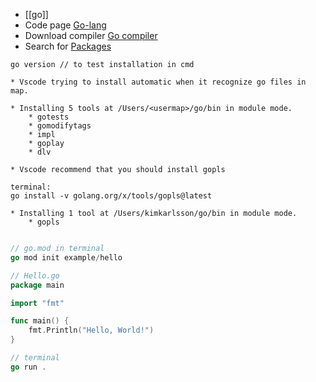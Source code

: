 * [[go]]
* Code page [Go-lang](https://go.dev/)
* Download compiler [Go compiler](https://go.dev/dl/)
* Search for [Packages](https://pkg.go.dev/)


```shell
go version // to test installation in cmd
```

```vscode
* Vscode trying to install automatic when it recognize go files in map.

* Installing 5 tools at /Users/<usermap>/go/bin in module mode.
	* gotests
	* gomodifytags
	* impl
	* goplay
	* dlv
```

```Vscode
* Vscode recommend that you should install gopls

terminal:
go install -v golang.org/x/tools/gopls@latest

* Installing 1 tool at /Users/kimkarlsson/go/bin in module mode.
	* gopls
```

```go

// go.mod in terminal
go mod init example/hello

// Hello.go
package main

import "fmt"

func main() {
	fmt.Println("Hello, World!")
}

// terminal
go run .
```

